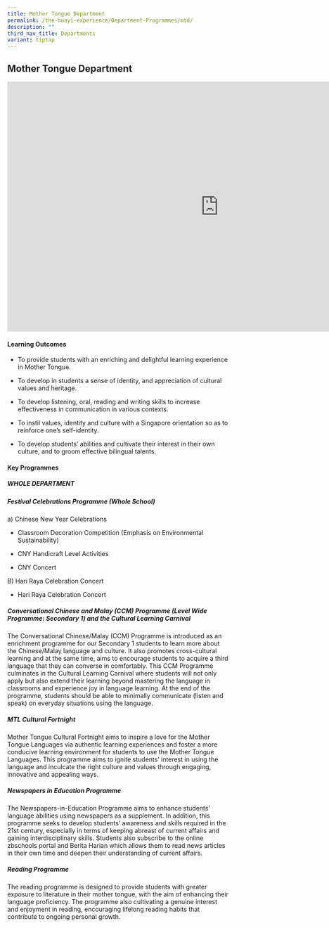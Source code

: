 ```yaml
---
title: Mother Tongue Department
permalink: /the-huayi-experience/Department-Programmes/mtd/
description: ""
third_nav_title: Departments
variant: tiptap
---
```

<h2>Mother Tongue Department</h2>
<div class="iframe-wrapper">
<iframe height="569" width="960" allowfullscreen="true" frameborder="0" src="https://docs.google.com/presentation/d/e/2PACX-1vRKHXwiGYVv-ASvsiQvhQPVVgC-rSka2NNA8yT1RoctlUfbZEIJlAkEw-Y_s6MlAWZIvL2JTMZlaqph/embed?start=false&amp;loop=false&amp;delayms=3000"></iframe>
</div>
<h4>Learning Outcomes</h4>
<ul data-tight="true" class="tight">
<li>
<p>To provide students with an enriching and delightful learning experience
in Mother Tongue.</p>
</li>
<li>
<p>To develop in students a sense of identity, and appreciation of cultural
values and heritage.</p>
</li>
<li>
<p>To develop listening, oral, reading and writing skills to increase effectiveness
in communication in various contexts.</p>
</li>
<li>
<p>To instil values, identity and culture with a Singapore orientation so
as to reinforce one’s self-identity.</p>
</li>
<li>
<p>To develop students’ abilities and cultivate their interest in their own
culture, and to groom effective bilingual talents.</p>
</li>
</ul>
<h4>Key Programmes</h4>
<h5>WHOLE DEPARTMENT</h5>
<h5>Festival Celebrations Programme (Whole School)</h5>
<p>a) Chinese New Year Celebrations</p>
<ul data-tight="true" class="tight">
<li>
<p>Classroom Decoration Competition (Emphasis on Environmental Sustainability)</p>
</li>
<li>
<p>CNY Handicraft Level Activities</p>
</li>
<li>
<p>CNY Concert</p>
</li>
</ul>
<p>B) Hari Raya Celebration Concert</p>
<ul data-tight="true" class="tight">
<li>
<p>Hari Raya Celebration Concert</p>
</li>
</ul>
<h5>Conversational Chinese and Malay (CCM) Programme (Level Wide Programme: Secondary 1) and the Cultural Learning Carnival</h5>
<p>The Conversational Chinese/Malay (CCM) Programme is introduced as an enrichment
programme for our Secondary 1 students to learn more about the Chinese/Malay
language and culture. It also promotes cross-cultural learning and at the
same time, aims to encourage students to acquire a third language that
they can converse in comfortably. This CCM Programme culminates in the
Cultural Learning Carnival where students will not only apply but also
extend their learning beyond mastering the language in classrooms and experience
joy in language learning. At the end of the programme, students should
be able to minimally communicate (listen and speak) on everyday situations
using the language.</p>
<h5>MTL Cultural Fortnight</h5>
<p>Mother Tongue Cultural Fortnight aims to inspire a love for the Mother
Tongue Languages via authentic learning experiences and foster a more conducive
learning environment for students to use the Mother Tongue Languages. This
programme aims to ignite students’ interest in using the language and inculcate
the right culture and values through engaging, innovative and appealing
ways.</p>
<h5>Newspapers in Education Programme</h5>
<p>The Newspapers-in-Education Programme aims to enhance students’ language
abilities using newspapers as a supplement. In addition, this programme
seeks to develop students’ awareness and skills required in the 21st century,
especially in terms of keeping abreast of current affairs and gaining interdisciplinary
skills. Students also subscribe to the online zbschools portal and Berita
Harian which allows them to read news articles in their own time and deepen
their understanding of current affairs.</p>
<h5>Reading Programme</h5>
<p>The reading programme is designed to provide students with greater exposure
to literature in their mother tongue, with the aim of enhancing their language
proficiency. The programme also cultivating a genuine interest and enjoyment
in reading, encouraging lifelong reading habits that contribute to ongoing
personal growth.</p>
<p></p>